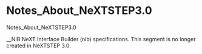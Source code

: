 # Notes_About_NeXTSTEP3.0

Notes_About_NeXTSTEP3.0

__NIB  NeXT Interface Builder (nib) specifications. This segment is no longer created in NeXTSTEP 3.0.
